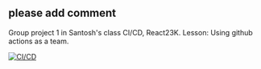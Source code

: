 ## please add comment

Group project 1 in Santosh's class CI/CD, React23K.
Lesson: Using github actions as a team.

[![CI/CD](https://github.com/sanisaha/CICDFirstGroupTask/actions/workflows/main.yml/badge.svg)](https://github.com/sanisaha/CICDFirstGroupTask/actions/workflows/main.yml)
